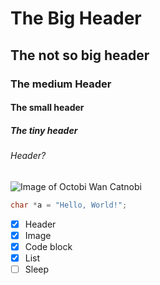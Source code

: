 # The Big Header
## The not so big header
### The medium Header
#### The small header
##### The tiny header
###### Header?
![Image of Octobi Wan Catnobi](https://octodex.github.com/images/octobiwan.jpg)
``` c
char *a = "Hello, World!";
```
- [x] Header
- [x] Image
- [x] Code block
- [x] List
- [ ] Sleep
